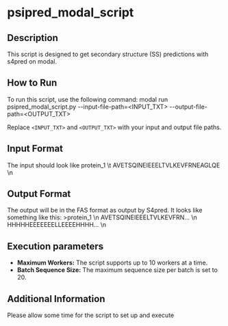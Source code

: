 # psipred_modal_script

## Description
This script is designed to get secondary structure (SS) predictions with s4pred on modal.

## How to Run
To run this script, use the following command:
modal run psipred_modal_script.py --input-file-path=<INPUT_TXT> --output-file-path=<OUTPUT_TXT>

Replace `<INPUT_TXT>` and `<OUTPUT_TXT>` with your input and output file paths.

## Input Format
The input should look like protein_1 \t AVETSQINEIEEELTVLKEVFRNEAGLQE \n

## Output Format
The output will be in the FAS format as output by S4pred. 
It looks like something like this: >protein_1 \n AVETSQINEIEEELTVLKEVFRN... \n HHHHHEEEEEEELLEEEEHHHH... \n 

## Execution parameters
- **Maximum Workers:** The script supports up to 10 workers at a time.
- **Batch Sequence Size:** The maximum sequence size per batch is set to 20.

## Additional Information
Please allow some time for the script to set up and execute

